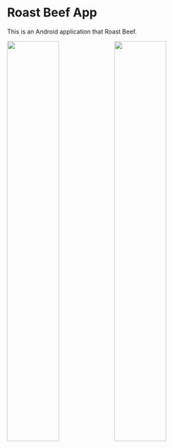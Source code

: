 # Roast Beef App
This is an Android application that Roast Beef.

<img src="https://lh3.googleusercontent.com/F1-8MowwSS2TzKLYQ5BCNcxTw5SEjklbkppDrLGRBt0XtbvL_3PztuopSdNeEH7Vb46z" width="49%"> <img src="https://lh3.googleusercontent.com/JcWerQok1_ABHKuPjDo7pht7Prbp2dTZiP2IGsyah3YW7Yd8Q8UxM2ah9uu60G58JQ" width="49%">
